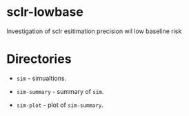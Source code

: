 # sclr-lowbase

Investigation of sclr esitimation precision wil low baseline risk

# Directories

* `sim` - simualtions.

* `sim-summary` - summary of `sim`.

* `sim-plot` - plot of `sim-summary`.
